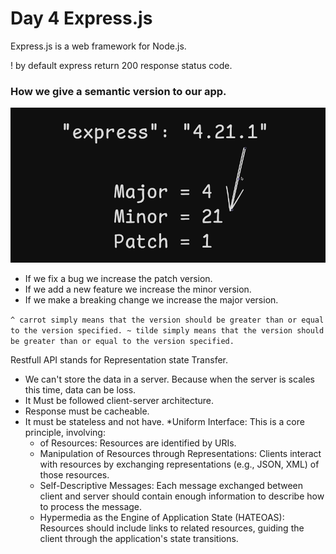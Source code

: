 # Day 4 Express.js 

Express.js is a web framework for Node.js.

! by default express return 200 response  status code.

### How we give a semantic version to our app.
![img.png](img.png)
* If we fix a bug we increase the patch version.
* If we add a new feature we increase the minor version.
* If we make a breaking change we increase the major version.

``^ carrot simply means that the version should be greater than or equal to the version specified.
 ~ tilde simply means that the version should be greater than or equal to the version specified.
``

Restfull API stands for Representation state Transfer.

* We can't store the data in a server. Because when the server is scales this time, data can be loss.
* It Must be followed client-server architecture.
* Response must be cacheable.
* It must be stateless and not have.
  *Uniform Interface:
  This is a core principle, involving:
    * of Resources: Resources are identified by URIs.
    * Manipulation of Resources through Representations: Clients interact with resources by exchanging representations (e.g., JSON, XML) of those resources.
    * Self-Descriptive Messages: Each message exchanged between client and server should contain enough information to describe how to process the message.
    * Hypermedia as the Engine of Application State (HATEOAS): Resources should include links to related resources, guiding the client through the application's state transitions.